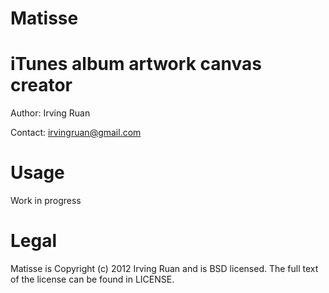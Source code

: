 Matisse
=====

iTunes album artwork canvas creator
=====

Author: Irving Ruan

Contact: irvingruan@gmail.com

Usage
=====
Work in progress


Legal
=====
Matisse is Copyright (c) 2012 Irving Ruan and is BSD licensed. The full text of the license can be found in LICENSE.